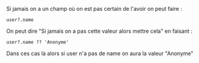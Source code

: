 Si jamais on a un champ où on est pas certain de l'avoir on peut faire :
```
user?.name 
```

On peut dire "Si jamais on a pas cette valeur alors mettre cela" en faisant : 
```
user?.name ?? 'Anonyme'
```

Dans ces cas là alors si user n'a pas de name on aura la valeur "Anonyme"


